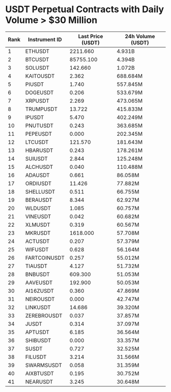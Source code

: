 # USDT Perpetual Contracts with Daily Volume > $30 Million

| Rank | Instrument ID | Last Price (USDT) | 24h Volume (USDT) |
|------|---------------|-------------------|-------------------|
| 1 | ETHUSDT | 2211.660 | 4.931B |
| 2 | BTCUSDT | 85755.100 | 4.394B |
| 3 | SOLUSDT | 142.660 | 1.072B |
| 4 | KAITOUSDT | 2.362 | 688.684M |
| 5 | PIUSDT | 1.740 | 557.845M |
| 6 | DOGEUSDT | 0.206 | 533.679M |
| 7 | XRPUSDT | 2.269 | 473.065M |
| 8 | TRUMPUSDT | 13.722 | 415.833M |
| 9 | IPUSDT | 5.470 | 402.249M |
| 10 | PNUTUSDT | 0.243 | 363.685M |
| 11 | PEPEUSDT | 0.000 | 202.345M |
| 12 | LTCUSDT | 121.570 | 181.643M |
| 13 | HBARUSDT | 0.243 | 178.261M |
| 14 | SUIUSDT | 2.844 | 125.248M |
| 15 | ALCHUSDT | 0.040 | 110.488M |
| 16 | ADAUSDT | 0.661 | 86.058M |
| 17 | ORDIUSDT | 11.426 | 77.882M |
| 18 | SHELLUSDT | 0.511 | 66.755M |
| 19 | BERAUSDT | 8.344 | 62.927M |
| 20 | WLDUSDT | 1.085 | 60.757M |
| 21 | VINEUSDT | 0.042 | 60.682M |
| 22 | XLMUSDT | 0.319 | 60.567M |
| 23 | MKRUSDT | 1618.000 | 57.708M |
| 24 | ACTUSDT | 0.207 | 57.379M |
| 25 | WIFUSDT | 0.628 | 56.164M |
| 26 | FARTCOINUSDT | 0.257 | 55.012M |
| 27 | TIAUSDT | 4.127 | 51.732M |
| 28 | BNBUSDT | 609.300 | 51.053M |
| 29 | AAVEUSDT | 192.900 | 50.053M |
| 30 | AI16ZUSDT | 0.360 | 47.869M |
| 31 | NEIROUSDT | 0.000 | 42.747M |
| 32 | LINKUSDT | 14.686 | 39.320M |
| 33 | ZEREBROUSDT | 0.037 | 37.857M |
| 34 | JUSDT | 0.314 | 37.097M |
| 35 | APTUSDT | 6.185 | 36.564M |
| 36 | SHIBUSDT | 0.000 | 33.357M |
| 37 | SUSDT | 0.727 | 32.525M |
| 38 | FILUSDT | 3.214 | 31.566M |
| 39 | SWARMSUSDT | 0.058 | 31.359M |
| 40 | AIXBTUSDT | 0.195 | 30.752M |
| 41 | NEARUSDT | 3.245 | 30.648M |
